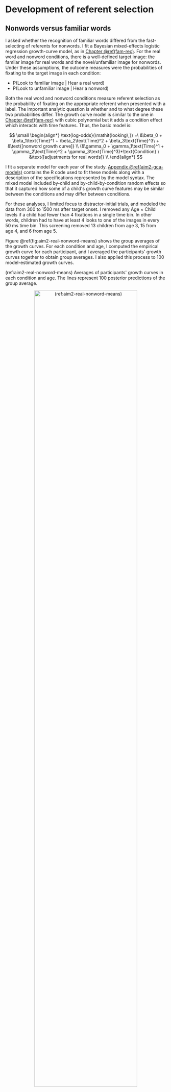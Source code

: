 
Development of referent selection
=======================================================================


















## Nonwords versus familiar words

I asked whether the recognition of familiar words differed from the
fast-selecting of referents for nonwords. I fit a Bayesian mixed-effects
logistic regression growth-curve model, as in
[Chapter \@ref(fam-rec)](#fam-rec). For the real word and nonword
conditions, there is a well-defined target image: the familar image for
real words and the novel/unfamiliar image for nonwords. Under these
assumptions, the outcome measures were the probabilities of fixating to
the target image in each condition:

  - P(Look to familiar image | Hear a real word)
  - P(Look to unfamiliar image | Hear a nonword)

Both the real word and nonword conditions measure referent selection as
the probability of fixating on the appropriate referent when presented
with a label. The important analytic question is whether and to what
degree these two probabilities differ. The growth curve model is similar
to the one in [Chapter @ref(fam-rec)](#fam-rec) with cubic polynomial
but it adds a condition effect which interacts with time features. Thus,
the basic model is:

$$
\small
\begin{align*}
   \text{log-odds}(\mathit{looking\,}) =\
    &\beta_0 + 
      \beta_1\text{Time}^1 + 
      \beta_2\text{Time}^2 + 
      \beta_3\text{Time}^3\ + 
      &\text{[nonword growth curve]} \\
    (&\gamma_0 + 
      \gamma_1\text{Time}^1 + 
      \gamma_2\text{Time}^2 +
      \gamma_3\text{Time}^3)*\text{Condition} \
      &\text{[adjustments for real words]} \\
\end{align*}
$$

I fit a separate model for each year of the study.
[Appendix \@ref(aim2-gca-models)](#aim2-gca-models) contains the R code
used to fit these models along with a description of the specifications
represented by the model syntax. The mixed model included by-child and
by-child-by-condition random effects so that it captured how some of a
child's growth curve features may be similar between the conditions and
may differ between conditions.

For these analyses, I limited focus to distractor-initial trials, and
modeled the data from 300 to 1500 ms after target
onset. I removed any Age × Child levels if a child had fewer than 4
fixations in a single time bin. In other words, children had to have at
least 4 looks to one of the images in every 50 ms time bin. This
screening removed 13 children from age 3,
15 from age 4, and 6 from age 5.

Figure \@ref(fig:aim2-real-nonword-means) shows the group averages of the growth
curves. For each condition and age, I computed the empirical growth
curve for each participant, and I averaged the participants' growth
curves together to obtain group averages. I also applied this process
to 100 model-estimated growth curves.

(ref:aim2-real-nonword-means) Averages of participants' growth curves in
each condition and age. The lines represent 100 posterior predictions of
the group average. 

<div class="figure" style="text-align: center">
<img src="22-referent-selection_files/figure-html/aim2-real-nonword-means-1.png" alt="(ref:aim2-real-nonword-means)" width="80%" />
<p class="caption">(\#fig:aim2-real-nonword-means)(ref:aim2-real-nonword-means)</p>
</div>

In [Chapter \@ref(fam-rec)](#fam-rec), I claim that for these growth
curve models that only the intercept and linear time terms to be
behaviorally meaningful model parameters. The intercept measures overall
the average growth curve value so it reflects *looking reliability*, and
the linear time term measures the overall stepness of the growth so it
reflects *lexical processing efficiency*. I also derived a measure of
peak looking probability by taking the median of top five points in a
growth curve, and this peak provides a measure of *word recognition
certainty*. Higher peaks indicate less uncertainty about a word.

I evaluated the condition effects by looking at the effect of the real
word condition on the intercept and linear time terms. The two
conditions did not reliably differ at age 3. The real-word condition
effect on the intercept was &minus;0.19 [90%&nbsp;UI: &minus;0.43, 0.05] and its interaction with
the linear time term was 0.45 [&minus;0.05, 0.94]. Both these 90% intervals
include 0 as a plausible estimate for the condition difference, so there
is uncertainty about the sign of the effect. I therefore conclude
that the conditions did not credibly differ on average at age 3.

There was an advantage for the nonword condition at age 4 and age 5. The
real-word effect was negative at age 4, &minus;0.82 [&minus;1.01, &minus;0.62], so that on
average, children looked less to target for the real words than the
nonwords. There was a suggestive effect linear time effect at
age 4, &minus;0.52 [&minus;0.96, &minus;0.04]. The curve for real words was probably less
steep at age 4 but values near 0 remain plausible. At age 5, only the
intercept difference was credible, &minus;0.48 [&minus;0.70, &minus;0.27]. In general,
children performed better in the nonword condition than the real word
condition at age 4 and age 5. This difference shows up in the growth
curve model through intercept effects, although it is plausible that
children's nonword growth curves were steeper than the real word curves
at age 4.




Next, I analyzed the children's model-estimated growth curve peaks. Each
posterior sample of the model represents a plausible set of growth curve
parameters for the data, so for each of these samples, I calculated the
growth curves for each child and the peaks of the growth curves.
Figure \@ref(fig:aim2-gca-peaks) shows the the posterior averages of the
growth curves peaks for each participant.


(ref:aim2-gca-peaks) Growth curve peaks by child, condition and year of
the study. The movement of the medians conveys how the nonword peaks
effect increased from age 3 to age 4 and the real word peaks increased
from age 4 to age 5. The piling of points near the 1.0 line depicts how
children reached ceiling performance on this task.

<div class="figure" style="text-align: center">
<img src="22-referent-selection_files/figure-html/aim2-gca-peaks-1.png" alt="(ref:aim2-gca-peaks)" width="66%" />
<p class="caption">(\#fig:aim2-gca-peaks)(ref:aim2-gca-peaks)</p>
</div>




Descriptive statistics help reveal the developmental trends for this
task. At age 3, the median peak values are similar for the two
conditions, both around .83. The peaks increase for the nonword
condition in the following year with a median value of .92.
It is worth emphasizing what this statistic tells us: At age 4, half of
the children had a peak looking probability of .92 *or
greater*. In other words, children are performing near the ceiling on
this task by age 4. 

To quantify the degree of ceiling performance, I calculated the number
of children per condition with a growth curve peak greater than or equal
to .99 over the posterior distribution. For the nonword condition, there
were 23 [90%&nbsp;UI: 20, 26] children who performed at ceiling at age 3,
41 [36, 45] at age 4, 40 [36, 44] and at age 5. For
the real word condition, the number of children attaining ceiling
performance was more uneven: there were 20 [16, 24]
ceiling-performers at age 3, 13 [10, 16] at age 4, and
13 [10, 16] at age 5.




To compare peaks looking probabilities between ages, I fit a linear
mixed effects model with restricted maximum likelihood via the lme4 R
package [vers. 1.1.17; @lme4]. I regressed the
children's average growth curve peaks onto experimental condition, age
group, and the age × condition interaction. The model included randomly
varying intercepts for child and child-year. This modeling software does
not provide *p*-values for its effects estimates, so for these
comparisons, I decided that an effect was significant when the *t*
statistic for a model fixed effect has an absolute value of 2 or
greater. In practical terms, this convention interprets an effect as
"significant" when its estimate is at least 2 standard errors away
from 0. (@GelmanHill use this approach when with mixed models.)

At age 3, the two conditions did not significantly differ,
B<sub>real-nonword</sub> = .01, *t* = 0.95. At age 4,
nonword peaks were on average .09 proportion units greater
than the real word peaks, *t* = 5.79, and at age 5, the nonword
peaks were .04 proportion units greater than the real word
peaks, *t* = 2.56. For the nonword condition there was a
significant increase in the peaks from age 3 to age 4, *B*<sub>4-3</sub>
= .10, *t* = 5.99, whereas there was no improvement from
age 4 to age 5, *t* = 0.37. In the real word condition, there was
only a significant improvement from age 4 to age 5, *B*<sub>5-4</sub> =
.06, *t* = 3.25.


<!-- [pvalues]: The lme4 package does not provide *p*-values because it is -->
<!-- unclear what number to use for the degrees of freedom with hierarchical -->
<!-- or repeated measures data. One approach is the so-called "normal -->
<!-- approximation" which treats t-values like z-scores---i.e., drawn from a -->
<!-- normal distribution with mean 0 and standard deviation 1. Under this -->
<!-- approach, conventional significance obtains when is greater than or -->
<!-- equal to 1.96 in magnitude. I use 2 as the cutoff because I find significance thresholds are arbitrary. -->

<!-- > As in Chapter XX, I calculated the posterior distribution of growth -->
<!-- curves for each child x condition x year. To measure children's -->
<!-- lexical processing, I used the peak value each growth curve by taking -->
<!-- the median of the top 5 model fits. For each child, I calculated the -->
<!-- difference between the peak of the real word and the nonword growth -->
<!-- curves. This difference in peak values conveys the *condition advantage* -->
<!-- for a child. The figure below visualizes the condition advantages. -->





**Summary**. There is a decisive advantage for the nonword condition
after age 3. Performance begins to saturate at age 4 with the group
averages for peak looking probabilities over 90%. The real word
condition is more anomalous with performance only showing average
increases from age 4 to age 5.




## Does age 3 referent selection better predicts age 5 vocabulary?

I hypothesized that performance on the nonword condition would be a
better predictor of future vocabulary size than the real word condition.
This hypothesis follows from the assumption that fast referent
selection, as opposed to familiar word recognition, is a more relevant
skill for word-learning. Put another way, a child's ability to quickly
map a novel word to a referent is more closely related to the demands of
in the moment word-learning than familiar word recognition.

In [Chapter \@ref(fam-rec)](#fam-rec), I found that peak looking probability at age 3 positively
correlated with age 5 vocabulary. Pairing this finding with my
hypothesis, I predicted that the growth curve peaks in the nonword
condition at age 3 would be better predictors of vocabulary at age 5
than the real word peaks at age 3.




For these analyses, I regressed age-5 expressive vocabulary standard
scores onto the age-3 expressive vocabulary score and onto age-3 real
word peaks or age-3 nonword peaks. There were 116 children
with data available for this analysis. There was an expected strong
relationship between age 3 and age 5 vocabulary, *R*^2^ = .49.
A 1-SD (18-point) increase in vocabulary at age 3 predicted an
0.7-SD (10-point) increase at age 5. There was
no effect of age-3 peak over and above age-3 vocabulary, *p* = `p_real`.
There was a significant effect of the nonword peak, *p* =
.005, *ΔR*^2^ = .03, over and above age-3
vocabulary. A .1 increase in nonword peak probability predicted a
0.10-SD (1.4-point) increase in age-5
vocabulary. Figure \@ref(fig:age-5-from-peaks) depicts the difference
between the two conditions with a flat line for the real condition and
small slope for the nonword condition.

(ref:age-5-from-peaks) Marginal effects of age-3 referent selection
measures on age-5 expressive vocabulary standard scores. The vocabulary
scores were adjusted (residualized) to control for age-3 vocabulary, so
these regression lines show the effects of the predictors over and above
age-3 vocabulary.

<div class="figure" style="text-align: center">
<img src="22-referent-selection_files/figure-html/age-5-from-peaks-1.png" alt="(ref:age-5-from-peaks)" width="100%" />
<p class="caption">(\#fig:age-5-from-peaks)(ref:age-5-from-peaks)</p>
</div>

Finally, I tested whether the difference between nonword and real word
peaks within children predicted vocabulary growth. The differences do
not convey much information about how well the child performed: A
difference of 0 can happen if a child has peaks of .1 in both conditions
or .9 in both conditions. To control for general performance, I also
included the within-child averages of the two peaks. The model predicted
age-5 vocabulary using the within-child averages of peaks, the nonword
advantage, and age-3 vocabulary. In this case, condition-averaged
performance did not significantly predict age-5 vocabulary, *p* =
`p_both`. The condition differences did predict age-5 vocabulary: A .1
increase in the nonword condition advantage predicted a
0.08-SD (1.1-point) increase in age-5
vocabulary, *p* = `p_both`

**Summary**. A child's performance in the nonword condition at age 3
positively predicted expressive vocabulary size at age 5. This effect
held even when controlling age-3 vocabulary size, and the effect emerged
when using the absolute growth curve peak or using the relative
advantage of the nonword condition over the real word condition.
Although the effects were significant, the effect size were small. The
EVT-2 is normed to have an IQ-like scale with a mean of 100 and standard
deviation of 15. An increase of .1 in age-3 growth curve peak predicted
an increase in age-5 vocabulary of 1.4, appromately one
tenth of the test norm's standard deviations.




### Points for discussion

The advantage of nonwords over real words was an unexpected. My
pre-analysis hypotheses were that word recognition in the real word
condition would be easier than in the nonword condition, or failing
that, the two conditions would not reliably differ. I had discounted the
possibility of an overall advantage for nonwords over real words.


The results are consistent however with a novelty bias in reference selection
[@Horst2011].

Children hit ceiling performanceo on this task.

<!-- For this task, I will model how the looks to the familiar image differ -->
<!-- in each condition (real words, mispronunciations, nonwords) and how the -->
<!-- growth curves for each condition change year over year. This model will -->
<!-- use growth curve model described in [Growth Curve Analysis](#growth-curve-analysis) but -->
<!-- augmented with Condition effects. -->

<!-- I will examine whether and when any dissociation is observed for word -->
<!-- recognition in the real word and nonword conditions. @McMurray2012 argue that  -->
<!-- familiar word recognition and fast -->
<!-- association for novel words reflect the same cognitive process: referent -->
<!-- selection. Data from this task would support with this hypothesis when -->
<!-- the growth curves for looks to the familiar image are symmetrical for -->
<!-- the real word and nonword conditions. Figure \@ref(fig:le-means), showing data -->
<!-- from @MPPaper [, _n_\ =\ 34 children, 30-46 months old], shows some -->
<!-- symmetry for the real word and nonword conditions. -->

<!-- I tested whether the two measures ever dissociate by computing the -->
<!-- posterior predicted difference between the growth curves. This approach -->
<!-- is similar to the bootstrap-based divergence analyses used in some word -->
<!-- recognition experiments [e.g., @Oleson2015; @eyetrackingR]. The -->
<!-- essential question is when—at which specific time points—do two growth -->
<!-- curves differ from one another. The bootstrap approach -->
<!-- uses resampling to get an estimate, whereas I use posterior -->
<!-- predicted samples to estimate these differences. -->

<!-- Specifically, I will compute the posterior-predicted looks to the -->
<!-- familiar object in the real word condition, P(Familiar | Real Word, Time -->
<!-- *t*, Child *i*) and the analogous looks to the unfamiliar object in the -->
<!-- nonword condition, P(Unfamiliar | Nonword, Time *t*, Child *i*). The -->
<!-- difference between these two probabilities estimates how the time course -->
<!-- of word recognition differs between these two conditions, and I can use -->
<!-- 50% and 90% uncertainty intervals to determine during which time points -->
<!-- the curves credibly differ from each other. -->



